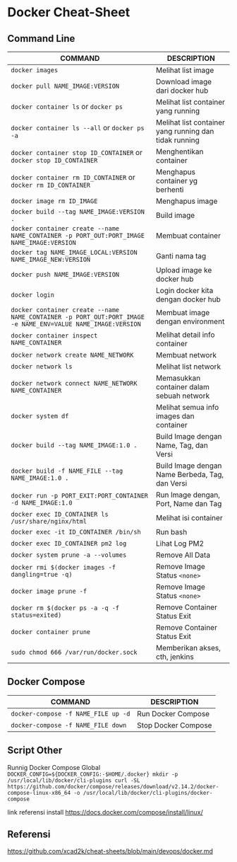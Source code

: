 # Docker Cheat-Sheet
## Command Line
COMMAND | DESCRIPTION
---|---
`docker images` | Melihat list image
`docker pull NAME_IMAGE:VERSION` | Download image dari docker hub
`docker container ls` or `docker ps` | Melihat list container yang running
`docker container ls --all` or `docker ps -a` | Melihat list container yang running dan tidak running
`docker container stop ID_CONTAINER` or `docker stop ID_CONTAINER` | Menghentikan container
`docker container rm ID_CONTAINER` or `docker rm ID_CONTAINER` | Menghapus container yg berhenti
`docker image rm ID_IMAGE` | Menghapus image
`docker build --tag NAME_IMAGE:VERSION .` | Build image
`docker container create --name NAME_CONTAINER -p PORT_OUT:PORT_IMAGE NAME_IMAGE:VERSION` | Membuat container
`docker tag NAME_IMAGE_LOCAL:VERSION NAME_IMAGE_NEW:VERSION` | Ganti nama tag
`docker push NAME_IMAGE:VERSION` | Upload image ke docker hub
`docker login` | Login docker kita dengan docker hub
`docker container create --name NAME_CONTAINER -p PORT_OUT:PORT_IMAGE -e NAME_ENV=VALUE NAME_IMAGE:VERSION` | Membuat image dengan environment
`docker container inspect NAME_CONTAINER` | Melihat detail info container
`docker network create NAME_NETWORK` | Membuat network
`docker network ls` | Melihat list network
`docker network connect NAME_NETWORK NAME_CONTAINER` | Memasukkan container dalam sebuah network
`docker system df` | Melihat semua info images dan container
`docker build --tag NAME_IMAGE:1.0 .` | Build Image dengan Name, Tag, dan Versi
`docker build -f NAME_FILE --tag NAME_IMAGE:1.0 .` | Build Image dengan Name Berbeda, Tag, dan Versi
`docker run -p PORT_EXIT:PORT_CONTAINER -d NAME_IMAGE:1.0` | Run Image dengan, Port, Name dan Tag
`docker exec ID_CONTAINER ls /usr/share/nginx/html` | Melihat isi container
`docker exec -it ID_CONTAINER /bin/sh` | Run bash
`docker exec ID_CONTAINER pm2 log` | Lihat Log PM2
`docker system prune -a --volumes` | Remove All Data
`docker rmi $(docker images -f dangling=true -q)` | Remove Image Status `<none>`
`docker image prune -f` | Remove Image Status `<none>`
`docker rm $(docker ps -a -q -f status=exited)` | Remove Container Status Exit
`docker container prune` | Remove Container Status Exit
`sudo chmod 666 /var/run/docker.sock` | Memberikan akses, cth, jenkins
## Docker Compose
COMMAND | DESCRIPTION
---|---
`docker-compose -f NAME_FILE up -d` | Run Docker Compose
`docker-compose -f NAME_FILE down` | Stop Docker Compose

## Script Other
Runnig Docker Compose Global
`
DOCKER_CONFIG=${DOCKER_CONFIG:-$HOME/.docker}
mkdir -p /usr/local/lib/docker/cli-plugins
curl -SL https://github.com/docker/compose/releases/download/v2.14.2/docker-compose-linux-x86_64 -o /usr/local/lib/docker/cli-plugins/docker-compose
`

link referensi install
https://docs.docker.com/compose/install/linux/

## Referensi
https://github.com/xcad2k/cheat-sheets/blob/main/devops/docker.md
